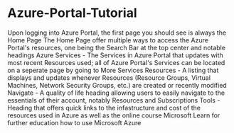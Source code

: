<h1>Azure-Portal-Tutorial</h1>


Upon logging into Azure Portal, the first page you should see is always the Home Page
The Home Page offer multiple ways to access the Azure Portal's resources, one being the Search Bar at the top center and notable headings
Azure Services - The Services in Azure Portal that updates with most recent Resources used; all of Azure Portal's Services can be located on a seperate page by going to More Services
Resources - A listing that displays and updates whenever Resources (Resource Groups, Virtual Machines, Network Security Groups, etc.) are created or recently modified
Navigate - A quality of life heading allowing users to easily navigate to the essentials of their account, notably Resources and Subscriptions
Tools - Heading that offers quick links to the infastructure and cost of the resources used in Azure as well as the online course Microsoft Learn for further education how to use Microsoft Azure
